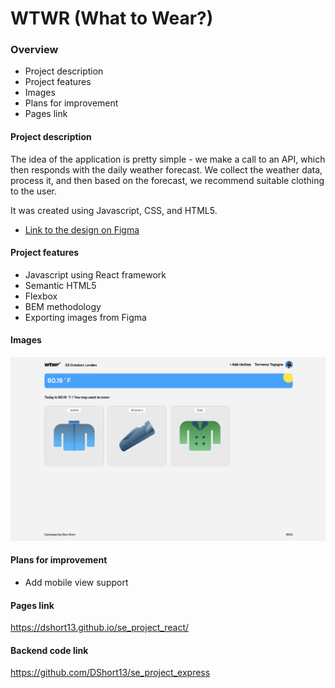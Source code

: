 # WTWR (What to Wear?)

### Overview

- Project description
- Project features
- Images
- Plans for improvement
- Pages link

#### Project description

The idea of the application is pretty simple - we make a call to an API, which then responds with the daily weather forecast. We collect the weather data, process it, and then based on the forecast, we recommend suitable clothing to the user.

It was created using Javascript, CSS, and HTML5.

- [Link to the design on Figma](https://www.figma.com/design/F03bTb81Pw8IDPj5Y9rc5i/Sprint-10-%7C-WTWR?node-id=311-2970&node-type=frame&t=kusM8pNQr6u7XLBR-0)

#### Project features

- Javascript using React framework
- Semantic HTML5
- Flexbox
- BEM methodology
- Exporting images from Figma

#### Images

![desktop-view](./src/assets/desktop-view.png)

#### Plans for improvement

- Add mobile view support

#### Pages link

https://dshort13.github.io/se_project_react/

#### Backend code link

https://github.com/DShort13/se_project_express
